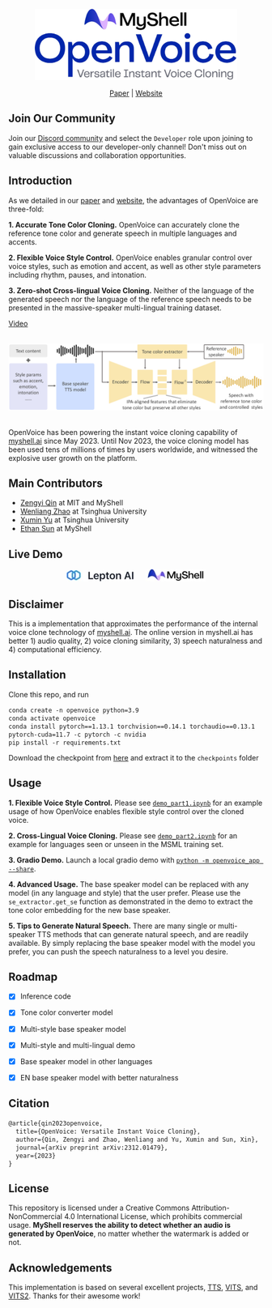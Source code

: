 <div align="center">
  <div>&nbsp;</div>
  <img src="resources/openvoicelogo.jpg" width="400"/> 

[Paper](https://arxiv.org/abs/2312.01479) |
[Website](https://research.myshell.ai/open-voice) 

</div>

## Join Our Community

Join our [Discord community](https://discord.gg/myshell) and select the `Developer` role upon joining to gain exclusive access to our developer-only channel! Don't miss out on valuable discussions and collaboration opportunities.

## Introduction
As we detailed in our [paper](https://arxiv.org/abs/2312.01479) and [website](https://research.myshell.ai/open-voice), the advantages of OpenVoice are three-fold:

**1. Accurate Tone Color Cloning.**
OpenVoice can accurately clone the reference tone color and generate speech in multiple languages and accents.

**2. Flexible Voice Style Control.**
OpenVoice enables granular control over voice styles, such as emotion and accent, as well as other style parameters including rhythm, pauses, and intonation. 

**3. Zero-shot Cross-lingual Voice Cloning.**
Neither of the language of the generated speech nor the language of the reference speech needs to be presented in the massive-speaker multi-lingual training dataset.

[Video](https://github.com/myshell-ai/OpenVoice/assets/40556743/3cba936f-82bf-476c-9e52-09f0f417bb2f)

<div align="center">
  <div>&nbsp;</div>
    <img src="resources/framework-ipa.png" width="800"/>
  <div>&nbsp;</div>
</div>

OpenVoice has been powering the instant voice cloning capability of [myshell.ai](https://app.myshell.ai/explore) since May 2023. Until Nov 2023, the voice cloning model has been used tens of millions of times by users worldwide, and witnessed the explosive user growth on the platform.

## Main Contributors

- [Zengyi Qin](https://www.qinzy.tech) at MIT and MyShell
- [Wenliang Zhao](https://wl-zhao.github.io) at Tsinghua University
- [Xumin Yu](https://yuxumin.github.io) at Tsinghua University
- [Ethan Sun](https://twitter.com/ethan_myshell) at MyShell

## Live Demo

<div align="center">
    <a href="https://www.lepton.ai/playground/openvoice"><img src="resources/lepton.jpg"></a>
    &nbsp;&nbsp;&nbsp;&nbsp;
    <a href="https://app.myshell.ai/bot/z6Bvua/1702636181"><img src="resources/myshell.jpg"></a>
</div>

## Disclaimer

This is a implementation that approximates the performance of the internal voice clone technology of [myshell.ai](https://app.myshell.ai/explore). The online version in myshell.ai has better 1) audio quality, 2) voice cloning similarity, 3) speech naturalness and 4) computational efficiency.

## Installation
Clone this repo, and run
```
conda create -n openvoice python=3.9
conda activate openvoice
conda install pytorch==1.13.1 torchvision==0.14.1 torchaudio==0.13.1 pytorch-cuda=11.7 -c pytorch -c nvidia
pip install -r requirements.txt
```
Download the checkpoint from [here](https://myshell-public-repo-hosting.s3.amazonaws.com/checkpoints_1226.zip) and extract it to the `checkpoints` folder 

## Usage

**1. Flexible Voice Style Control.**
Please see [`demo_part1.ipynb`](demo_part1.ipynb) for an example usage of how OpenVoice enables flexible style control over the cloned voice.

**2. Cross-Lingual Voice Cloning.**
Please see [`demo_part2.ipynb`](demo_part2.ipynb) for an example for languages seen or unseen in the MSML training set.

**3. Gradio Demo.**
Launch a local gradio demo with [`python -m openvoice_app --share`](openvoice_app.py). 

**4. Advanced Usage.**
The base speaker model can be replaced with any model (in any language and style) that the user prefer. Please use the `se_extractor.get_se` function as demonstrated in the demo to extract the tone color embedding for the new base speaker.

**5. Tips to Generate Natural Speech.**
There are many single or multi-speaker TTS methods that can generate natural speech, and are readily available. By simply replacing the base speaker model with the model you prefer, you can push the speech naturalness to a level you desire.

## Roadmap

- [x] Inference code
- [x] Tone color converter model
- [x] Multi-style base speaker model
- [x] Multi-style and multi-lingual demo
- [x] Base speaker model in other languages
- [x] EN base speaker model with better naturalness


## Citation
```
@article{qin2023openvoice,
  title={OpenVoice: Versatile Instant Voice Cloning},
  author={Qin, Zengyi and Zhao, Wenliang and Yu, Xumin and Sun, Xin},
  journal={arXiv preprint arXiv:2312.01479},
  year={2023}
}
```

## License
This repository is licensed under a Creative Commons Attribution-NonCommercial 4.0 International License, which prohibits commercial usage. **MyShell reserves the ability to detect whether an audio is generated by OpenVoice**, no matter whether the watermark is added or not.


## Acknowledgements
This implementation is based on several excellent projects, [TTS](https://github.com/coqui-ai/TTS), [VITS](https://github.com/jaywalnut310/vits), and [VITS2](https://github.com/daniilrobnikov/vits2). Thanks for their awesome work!

